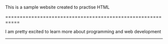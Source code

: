 This is a sample website created to practise HTML

===========================================================

I am pretty excited to learn more about programming and web development

-----------------------------------------------------------
